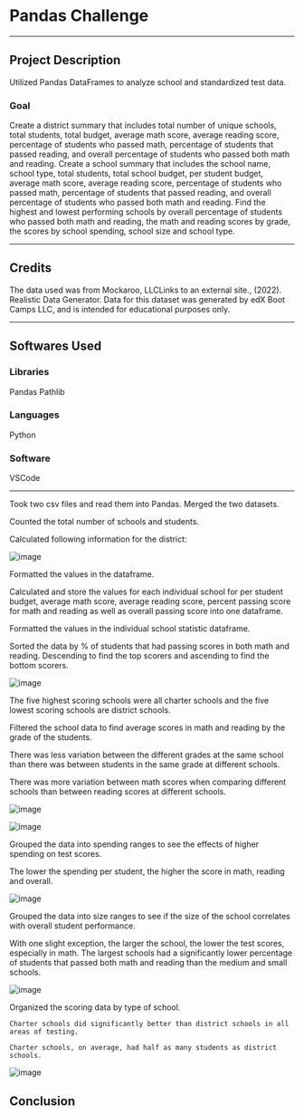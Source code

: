 # Pandas Challenge
------------
## Project Description
Utilized Pandas DataFrames to analyze school and standardized test data.
### Goal
Create a district summary that includes total number of unique schools, total students, total budget, average math score, average reading score, percentage of students who passed math, percentage of students that passed reading, and overall percentage of students who passed both math and reading.
Create a school summary that includes the school name, school type, total students, total school budget, per student budget, average math score, average reading score, percentage of students who passed math, percentage of students that passed reading, and overall percentage of students who passed both math and reading.
Find the highest and lowest performing schools by overall percentage of students who passed both math and reading, the math and reading scores by grade, the scores by school spending, school size and school type.

------------
## Credits
The data used was from Mockaroo, LLCLinks to an external site., (2022). Realistic Data Generator. Data for this dataset was generated by edX Boot Camps LLC, and is intended for educational purposes only.

------------
## Softwares Used
### Libraries
Pandas
Pathlib

### Languages
Python

### Software
VSCode

------------

Took two csv files and read them into Pandas. Merged the two datasets.

Counted the total number of schools and students.

Calculated following information for the district:

![image](https://github.com/Chemistasaurus/pandas-challenge/assets/132176159/79366ece-541e-4660-86d0-f9aa84c14f5b)

  Formatted the values in the dataframe.
  
Calculated and store the values for each individual school for per student budget, average math score, average reading score, percent passing score for math and reading as well as overall passing score into one dataframe.

  Formatted the values in the individual school statistic dataframe.
  
Sorted the data by % of students that had passing scores in both math and reading. Descending to find the top scorers and ascending to find the bottom scorers. 

![image](https://github.com/Chemistasaurus/pandas-challenge/assets/132176159/8a8b4e63-f4a0-4350-a11f-353fb1a24523)

  The five highest scoring schools were all charter schools and the five lowest scoring schools are district schools.
  
Filtered the school data to find average scores in math and reading by the grade of the students.

  There was less variation between the different grades at the same school than there was between students in the same grade at different schools.
  
  There was more variation between math scores when comparing different schools than between reading scores at different schools.
  
  
  ![image](https://github.com/Chemistasaurus/pandas-challenge/assets/132176159/b676293c-3416-421b-8ce4-4b66c0e3dc32)

  ![image](https://github.com/Chemistasaurus/pandas-challenge/assets/132176159/fdb4ba35-8b5b-4a16-b74b-c367399a3355)
  
Grouped the data into spending ranges to see the effects of higher spending on test scores.

  The lower the spending per student, the higher the score in math, reading and overall.
  
  ![image](https://github.com/Chemistasaurus/pandas-challenge/assets/132176159/bfdecf9d-256c-4409-8717-8b18ae6254a3)

Grouped the data into size ranges to see if the size of the school correlates with overall student performance.
  
  With one slight exception, the larger the school, the lower the test scores, especially in math. The largest schools had a significantly lower percentage of students that passed both math and reading than the medium and small schools.
  
  ![image](https://github.com/Chemistasaurus/pandas-challenge/assets/132176159/95f1a900-477a-4b4a-a68d-f6019eace408)
  
  Organized the scoring data by type of school.
  
    Charter schools did significantly better than district schools in all areas of testing.
    
    Charter schools, on average, had half as many students as district schools.
    
![image](https://github.com/Chemistasaurus/pandas-challenge/assets/132176159/f5a03d27-9770-4456-8cc2-9e34797ac9cb)

## Conclusion
